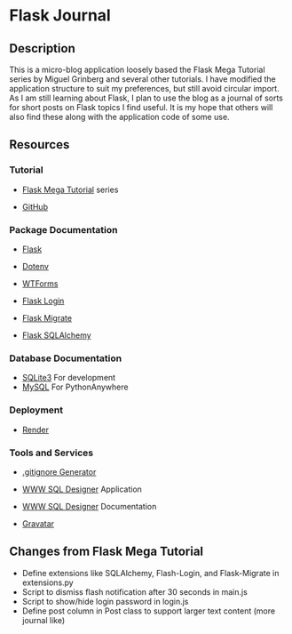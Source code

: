 # Flask Journal

## Description

This is a micro-blog application loosely based the Flask Mega Tutorial series by Miguel Grinberg and several other tutorials. I have modified the application structure to suit my preferences, but still avoid circular import. As I am still learning about Flask, I plan to use the blog as a journal of sorts for short posts on Flask topics I find useful. It is my hope that others will also find these along with the application code of some use.

## Resources

### Tutorial

- [Flask Mega Tutorial](https://blog.miguelgrinberg.com/post/the-flask-mega-tutorial-part-i-hello-world) series

- [GitHub](https://github.com/miguelgrinberg/microblog)

### Package Documentation

- [Flask](https://flask.palletsprojects.com/en/3.0.x/) 

- [Dotenv](https://pypi.org/project/python-dotenv/) 

- [WTForms](https://wtforms.readthedocs.io/en/3.2.x/) 

- [Flask Login](https://flask-login.readthedocs.io/en/latest/)

- [Flask Migrate](https://flask-migrate.readthedocs.io/en/latest/)

- [Flask SQLAlchemy](https://flask-sqlalchemy.readthedocs.io/en/stable/)

### Database Documentation

- [SQLite3](https://www.sqlite.org/docs.html) For development
- [MySQL](https://www.postgresql.org/docs/) For PythonAnywhere
### Deployment

- [Render](https://render.com/docs/free)

### Tools and Services

- [.gitignore Generator](https://toptal.com/developers/gitignore)

- [WWW SQL Designer](https://sql.toad.cz/?) Application

- [WWW SQL Designer](https://github.com/ondras/wwwsqldesigner/wiki/Manual) Documentation

- [Gravatar](https://docs.gravatar.com/)


## Changes from Flask Mega Tutorial

- Define extensions like SQLAlchemy, Flash-Login, and Flask-Migrate in extensions.py
- Script to dismiss flash notification after 30 seconds in main.js
- Script to show/hide login password in login.js
- Define post column in Post class to support larger text content (more journal like)

